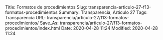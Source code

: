 Title: Formatos de procedimientos
Slug: transparencia-articulo-27-f13-formatos-procedimientos
Summary: Transparencia, Artículo 27
Tags: Transparencia
URL: transparencia/articulo-27/f13-formatos-procedimientos/
Save_As: transparencia/articulo-27/f13-formatos-procedimientos/index.html
Date: 2020-04-28 11:24
Modified: 2020-04-28 11:24


 



